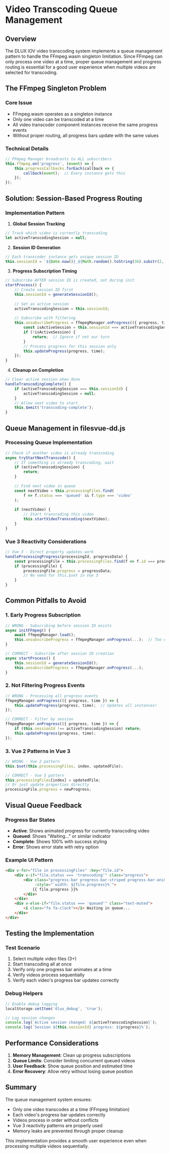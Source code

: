 # Video Transcoding Queue Management

## Overview

The DLUX IOV video transcoding system implements a queue management pattern to handle the FFmpeg.wasm singleton limitation. Since FFmpeg can only process one video at a time, proper queue management and progress routing is essential for a good user experience when multiple videos are selected for transcoding.

## The FFmpeg Singleton Problem

### Core Issue
- FFmpeg.wasm operates as a singleton instance
- Only one video can be transcoded at a time
- All video transcoder component instances receive the same progress events
- Without proper routing, all progress bars update with the same values

### Technical Details
```javascript
// FFmpeg Manager broadcasts to ALL subscribers
this.ffmpeg.on('progress', (event) => {
    this.progressCallbacks.forEach(callback => {
        callback(event);  // Every instance gets this
    });
});
```

## Solution: Session-Based Progress Routing

### Implementation Pattern

1. **Global Session Tracking**
```javascript
// Track which video is currently transcoding
let activeTranscodingSession = null;
```

2. **Session ID Generation**
```javascript
// Each transcoder instance gets unique session ID
this.sessionId = `${Date.now()}_${Math.random().toString(36).substr(2, 9)}`;
```

3. **Progress Subscription Timing**
```javascript
// Subscribe AFTER session ID is created, not during init
startProcess() {
    // Create session ID first
    this.sessionId = generateSessionId();
    
    // Set as active session
    activeTranscodingSession = this.sessionId;
    
    // Subscribe with filtering
    this.unsubscribeProgress = ffmpegManager.onProgress(({ progress, time }) => {
        const isActiveSession = this.sessionId === activeTranscodingSession;
        if (!isActiveSession) {
            return;  // Ignore if not our turn
        }
        // Process progress for this session only
        this.updateProgress(progress, time);
    });
}
```

4. **Cleanup on Completion**
```javascript
// Clear active session when done
handleTranscodingComplete() {
    if (activeTranscodingSession === this.sessionId) {
        activeTranscodingSession = null;
    }
    // Allow next video to start
    this.$emit('transcoding-complete');
}
```

## Queue Management in filesvue-dd.js

### Processing Queue Implementation
```javascript
// Check if another video is already transcoding
async tryStartNextTranscode() {
    // If something is already transcoding, wait
    if (activeTranscodingSession) {
        return;
    }
    
    // Find next video in queue
    const nextVideo = this.processingFiles.find(
        f => f.status === 'queued' && f.type === 'video'
    );
    
    if (nextVideo) {
        // Start transcoding this video
        this.startVideoTranscoding(nextVideo);
    }
}
```

### Vue 3 Reactivity Considerations
```javascript
// Vue 3 - Direct property updates work
handleProcessingProgress(processingId, progressData) {
    const processingFile = this.processingFiles.find(f => f.id === processingId);
    if (processingFile) {
        processingFile.progress = progressData;
        // No need for this.$set in Vue 3
    }
}
```

## Common Pitfalls to Avoid

### 1. Early Progress Subscription
```javascript
// WRONG - Subscribing before session ID exists
async initFFmpeg() {
    await ffmpegManager.load();
    this.unsubscribeProgress = ffmpegManager.onProgress(...);  // Too early!
}

// CORRECT - Subscribe after session ID creation
async startProcess() {
    this.sessionId = generateSessionId();
    this.unsubscribeProgress = ffmpegManager.onProgress(...);
}
```

### 2. Not Filtering Progress Events
```javascript
// WRONG - Processing all progress events
ffmpegManager.onProgress(({ progress, time }) => {
    this.updateProgress(progress, time);  // Updates all instances!
});

// CORRECT - Filter by session
ffmpegManager.onProgress(({ progress, time }) => {
    if (this.sessionId !== activeTranscodingSession) return;
    this.updateProgress(progress, time);
});
```

### 3. Vue 2 Patterns in Vue 3
```javascript
// WRONG - Vue 2 pattern
this.$set(this.processingFiles, index, updatedFile);

// CORRECT - Vue 3 pattern
this.processingFiles[index] = updatedFile;
// Or just update properties directly
processingFile.progress = newProgress;
```

## Visual Queue Feedback

### Progress Bar States
- **Active**: Shows animated progress for currently transcoding video
- **Queued**: Shows "Waiting..." or similar indicator
- **Complete**: Shows 100% with success styling
- **Error**: Shows error state with retry option

### Example UI Pattern
```html
<div v-for="file in processingFiles" :key="file.id">
    <div v-if="file.status === 'transcoding'" class="progress">
        <div class="progress-bar progress-bar-striped progress-bar-animated" 
             :style="`width: ${file.progress}%`">
            {{ file.progress }}%
        </div>
    </div>
    <div v-else-if="file.status === 'queued'" class="text-muted">
        <i class="fa fa-clock"></i> Waiting in queue...
    </div>
</div>
```

## Testing the Implementation

### Test Scenario
1. Select multiple video files (3+)
2. Start transcoding all at once
3. Verify only one progress bar animates at a time
4. Verify videos process sequentially
5. Verify each video's progress bar updates correctly

### Debug Helpers
```javascript
// Enable debug logging
localStorage.setItem('dlux_debug', 'true');

// Log session changes
console.log(`Active session changed: ${activeTranscodingSession}`);
console.log(`Session ${this.sessionId} progress: ${progress}%`);
```

## Performance Considerations

1. **Memory Management**: Clean up progress subscriptions
2. **Queue Limits**: Consider limiting concurrent queued videos
3. **User Feedback**: Show queue position and estimated time
4. **Error Recovery**: Allow retry without losing queue position

## Summary

The queue management system ensures:
- Only one video transcodes at a time (FFmpeg limitation)
- Each video's progress bar updates correctly
- Videos process in order without conflicts
- Vue 3 reactivity patterns are properly used
- Memory leaks are prevented through proper cleanup

This implementation provides a smooth user experience even when processing multiple videos sequentially.